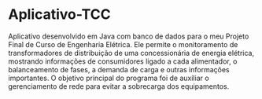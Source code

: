 # Aplicativo-TCC
Aplicativo desenvolvido em Java com banco de dados para o meu Projeto Final de Curso de Engenharia Elétrica. Ele permite o monitoramento de transformadores de distribuição de uma concessionária de energia elétrica, mostrando informações de consumidores ligado a cada alimentador, o balanceamento de fases, a demanda de carga e outras informações importantes. O objetivo principal do programa foi de auxiliar o gerenciamento de rede para evitar a sobrecarga dos equipamentos.
